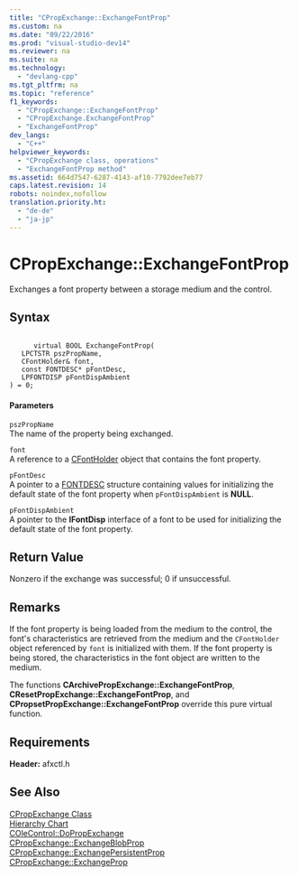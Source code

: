 ```yaml
---
title: "CPropExchange::ExchangeFontProp"
ms.custom: na
ms.date: "09/22/2016"
ms.prod: "visual-studio-dev14"
ms.reviewer: na
ms.suite: na
ms.technology: 
  - "devlang-cpp"
ms.tgt_pltfrm: na
ms.topic: "reference"
f1_keywords: 
  - "CPropExchange::ExchangeFontProp"
  - "CPropExchange.ExchangeFontProp"
  - "ExchangeFontProp"
dev_langs: 
  - "C++"
helpviewer_keywords: 
  - "CPropExchange class, operations"
  - "ExchangeFontProp method"
ms.assetid: 664d7547-6287-4143-af10-7792dee7eb77
caps.latest.revision: 14
robots: noindex,nofollow
translation.priority.ht: 
  - "de-de"
  - "ja-jp"
---
```

# CPropExchange::ExchangeFontProp
Exchanges a font property between a storage medium and the control.  
  
## Syntax  
  
```  
  
      virtual BOOL ExchangeFontProp(  
   LPCTSTR pszPropName,  
   CFontHolder& font,  
   const FONTDESC* pFontDesc,  
   LPFONTDISP pFontDispAmbient   
) = 0;  
```  
  
#### Parameters  
 `pszPropName`  
 The name of the property being exchanged.  
  
 `font`  
 A reference to a [CFontHolder](../vs140/cfontholder-class.md) object that contains the font property.  
  
 `pFontDesc`  
 A pointer to a [FONTDESC](http://msdn.microsoft.com/library/windows/desktop/ms692782) structure containing values for initializing the default state of the font property when `pFontDispAmbient` is **NULL**.  
  
 `pFontDispAmbient`  
 A pointer to the **IFontDisp** interface of a font to be used for initializing the default state of the font property.  
  
## Return Value  
 Nonzero if the exchange was successful; 0 if unsuccessful.  
  
## Remarks  
 If the font property is being loaded from the medium to the control, the font's characteristics are retrieved from the medium and the `CFontHolder` object referenced by `font` is initialized with them. If the font property is being stored, the characteristics in the font object are written to the medium.  
  
 The functions **CArchivePropExchange::ExchangeFontProp**, **CResetPropExchange::ExchangeFontProp**, and **CPropsetPropExchange::ExchangeFontProp** override this pure virtual function.  
  
## Requirements  
 **Header:** afxctl.h  
  
## See Also  
 [CPropExchange Class](../vs140/cpropexchange-class.md)   
 [Hierarchy Chart](../vs140/hierarchy-chart.md)   
 [COleControl::DoPropExchange](../vs140/colecontrol--dopropexchange.md)   
 [CPropExchange::ExchangeBlobProp](../vs140/cpropexchange--exchangeblobprop.md)   
 [CPropExchange::ExchangePersistentProp](../vs140/cpropexchange--exchangepersistentprop.md)   
 [CPropExchange::ExchangeProp](../vs140/cpropexchange--exchangeprop.md)